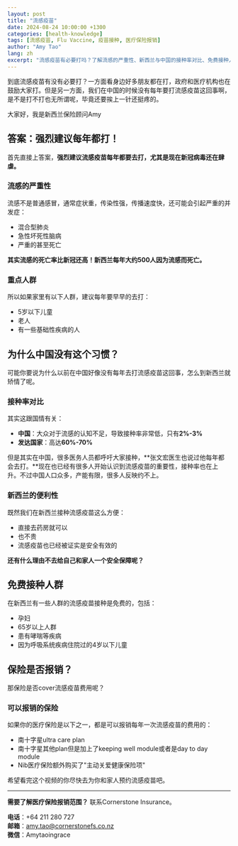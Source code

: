 ```yaml
---
layout: post
title: "流感疫苗"
date: 2024-08-24 10:00:00 +1300
categories: [health-knowledge]
tags: [流感疫苗, Flu Vaccine, 疫苗接种, 医疗保险报销]
author: "Amy Tao"
lang: zh
excerpt: "流感疫苗有必要打吗？了解流感的严重性、新西兰与中国的接种率对比、免费接种人群，以及医疗保险的报销情况。"
---
```


到底流感疫苗有没有必要打？一方面看身边好多朋友都在打，政府和医疗机构也在鼓励大家打。但是另一方面，我们在中国的时候没有每年要打流感疫苗这回事啊，是不是打不打也无所谓呢，毕竟还要挨上一针还挺疼的。

大家好，我是新西兰保险顾问Amy

## 答案：强烈建议每年都打！

首先直接上答案，**强烈建议流感疫苗每年都要去打，尤其是现在新冠病毒还在肆虐。**

### 流感的严重性

流感不是普通感冒，通常症状重，传染性强，传播速度快，还可能会引起严重的并发症：
- 混合型肺炎
- 急性坏死性脑病
- 严重的甚至死亡

**其实流感的死亡率比新冠还高！新西兰每年大约500人因为流感而死亡。**

### 重点人群

所以如果家里有以下人群，建议每年要早早的去打：
- 5岁以下儿童
- 老人
- 有一些基础性疾病的人

## 为什么中国没有这个习惯？

可能你要说为什么以前在中国好像没有每年去打流感疫苗这回事，怎么到新西兰就矫情了呢。

### 接种率对比

其实这跟国情有关：
- **中国**：大众对于流感的认知不足，导致接种率非常低，只有**2%-3%**
- **发达国家**：高达**60%-70%**

但是其实在中国，很多医务人员都呼吁大家接种，**张文宏医生也说过他每年都会去打。**现在也已经有很多人开始认识到流感疫苗的重要性，接种率也在上升。不过中国人口众多，产能有限，很多人反映约不上。

### 新西兰的便利性

既然我们在新西兰接种流感疫苗这么方便：
- 直接去药房就可以
- 也不贵
- 流感疫苗也已经被证实是安全有效的

**还有什么理由不去给自己和家人一个安全保障呢？**

## 免费接种人群

在新西兰有一些人群的流感疫苗接种是免费的，包括：
- 孕妇
- 65岁以上人群
- 患有哮喘等疾病
- 因为呼吸系统疾病住院过的4岁以下儿童

## 保险是否报销？

那保险是否cover流感疫苗费用呢？

### 可以报销的保险

如果你的医疗保险是以下之一，都是可以报销每年一次流感疫苗的费用的：
- 南十字星ultra care plan
- 南十字星其他plan但是加上了keeping well module或者是day to day module
- Nib医疗保险额外购买了"主动关爱健康保险项"

希望看完这个视频的你尽快去为你和家人预约流感疫苗吧。

---

**需要了解医疗保险报销范围？** 联系Cornerstone Insurance。

**电话**：+64 211 280 727  
**邮箱**：amy.tao@cornerstonefs.co.nz  
**微信**：Amytaoingrace
